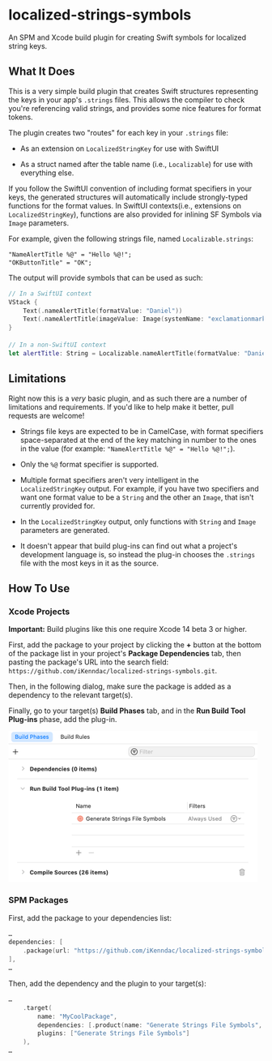 # localized-strings-symbols

An SPM and Xcode build plugin for creating Swift symbols for localized string keys.

## What It Does

This is a very simple build plugin that creates Swift structures representing the keys in your app's `.strings` files. This allows the compiler to check you're referencing valid strings, and provides some nice features for format tokens.

The plugin creates two "routes" for each key in your `.strings` file:

- As an extension on `LocalizedStringKey` for use with SwiftUI

- As a struct named after the table name (i.e., `Localizable`) for use with everything else.

If you follow the SwiftUI convention of including format specifiers in your keys, the generated structures will automatically include strongly-typed functions for the format values. In SwiftUI contexts(i.e., extensions on `LocalizedStringKey`), functions are also provided for inlining SF Symbols via `Image` parameters.

For example, given the following strings file, named `Localizable.strings`:

```
"NameAlertTitle %@" = "Hello %@!";
"OKButtonTitle" = "OK";
```

The output will provide symbols that can be used as such:

``` swift
// In a SwiftUI context
VStack {
    Text(.nameAlertTitle(formatValue: "Daniel"))
    Text(.nameAlertTitle(imageValue: Image(systemName: "exclamationmark.triangle")))
}

// In a non-SwiftUI context
let alertTitle: String = Localizable.nameAlertTitle(formatValue: "Daniel")
```

## Limitations

Right now this is a _very_ basic plugin, and as such there are a number of limitations and requirements. If you'd like to help make it better, pull requests are welcome! 

- Strings file keys are expected to be in CamelCase, with format specifiers space-separated at the end of the key matching in number to the ones in the value (for example: `"NameAlertTitle %@" = "Hello %@!";`). 

- Only the `%@` format specifier is supported.

- Multiple format specifiers aren't very intelligent in the `LocalizedStringKey` output. For example, if you have two specifiers and want one format value to be a `String` and the other an `Image`, that isn't currently provided for.

- In the `LocalizedStringKey` output, only functions with `String` and `Image` parameters are generated.

- It doesn't appear that build plug-ins can find out what a project's development language is, so instead the plug-in chooses the `.strings` file with the most keys in it as the source.

## How To Use

### Xcode Projects

**Important:** Build plugins like this one require Xcode 14 beta 3 or higher.

First, add the package to your project by clicking the **+** button at the bottom of the package list in your project's **Package Dependencies** tab, then pasting the package's URL into the search field: `https://github.com/iKenndac/localized-strings-symbols.git`.

Then, in the following dialog, make sure the package is added as a dependency to the relevant target(s).

Finally, go to your target(s) **Build Phases** tab, and in the **Run Build Tool Plug-ins** phase, add the plug-in.

<img src="Documentation%20Images/xcode-target-settings.png" width="492">

### SPM Packages

First, add the package to your dependencies list:

``` swift
…
dependencies: [
    .package(url: "https://github.com/iKenndac/localized-strings-symbols.git", branch: "main")
],
…
```

Then, add the dependency and the plugin to your target(s):

``` swift
…
    .target(
        name: "MyCoolPackage",
        dependencies: [.product(name: "Generate Strings File Symbols", package: "localized-strings-symbols")],
        plugins: ["Generate Strings File Symbols"]
    ),
…
```
